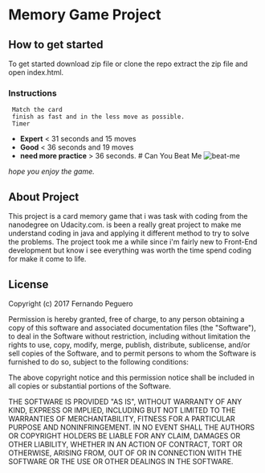 # Memory Game Project

## How to get started

 To get started download zip file or clone the repo extract the zip file and open index.html.

### Instructions

	 Match the card
	 finish as fast and in the less move as possible.
	 Timer
- **Expert** < 31 seconds and 15 moves
- **Good** < 36 seconds and 19 moves
- **need more practice** > 36 seconds.
                                      # Can You Beat Me 
![beat-me](https://user-images.githubusercontent.com/25759298/32863782-a6914c34-ca2a-11e7-9f70-e6910dd5cc91.PNG)

_hope you enjoy the game._

## About Project

 This project is a card memory game that i was task with coding from the nanodegree
 on Udacity.com. is been a really great project to make me understand coding in java
 and applying it different method to try to solve the problems. The project took me
 a while since i'm fairly new to Front-End development but know i see everything was
 worth the time spend coding for make it come to life.

## License

Copyright (c) 2017 Fernando Peguero

Permission is hereby granted, free of charge, to any person obtaining a copy
of this software and associated documentation files (the "Software"), to deal
in the Software without restriction, including without limitation the rights
to use, copy, modify, merge, publish, distribute, sublicense, and/or sell
copies of the Software, and to permit persons to whom the Software is
furnished to do so, subject to the following conditions:

The above copyright notice and this permission notice shall be included in all
copies or substantial portions of the Software.

THE SOFTWARE IS PROVIDED "AS IS", WITHOUT WARRANTY OF ANY KIND, EXPRESS OR
IMPLIED, INCLUDING BUT NOT LIMITED TO THE WARRANTIES OF MERCHANTABILITY,
FITNESS FOR A PARTICULAR PURPOSE AND NONINFRINGEMENT. IN NO EVENT SHALL THE
AUTHORS OR COPYRIGHT HOLDERS BE LIABLE FOR ANY CLAIM, DAMAGES OR OTHER
LIABILITY, WHETHER IN AN ACTION OF CONTRACT, TORT OR OTHERWISE, ARISING FROM,
OUT OF OR IN CONNECTION WITH THE SOFTWARE OR THE USE OR OTHER DEALINGS IN THE
SOFTWARE.

